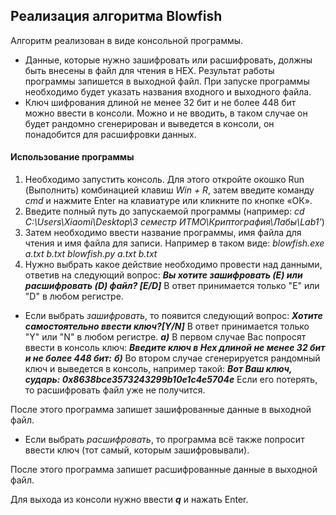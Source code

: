 ## Реализация алгоритма Blowfish
Алгоритм реализован в виде консольной программы.
- Данные, которые нужно зашифровать или расшифровать, должны быть внесены в файл для чтения в HEX. Результат работы программы запишется в выходной файл. При запуске программы необходимо будет указать названия входного и выходного файла.
- Ключ шифрования длиной не менее 32 бит и не более 448 бит можно ввести в консоли. Можно и не вводить, в таком случае он будет рандомно сгенерирован и выведется в консоли, он понадобится для расшифровки данных.



#### Использование программы

1. Необходимо запустить консоль. Для этого откройте окошко Run (Выполнить) комбинацией клавиш  *Win + R*,  затем введите команду *cmd* и нажмите Enter на клавиатуре или кликните по кнопке «ОК».
2. Введите полный путь до запускаемой программы (например: 
*cd C:\Users\Xiaomi\Desktop\3 семестр ИТМО\Криптография\Лабы\Lab1'*)
3. Затем необходимо ввести название программы, имя файла для чтения и имя файла для записи. Например в таком виде:
    *blowfish.exe a.txt b.txt
    blowfish.py a.txt b.txt*
4. Нужно выбрать какое действие необходимо провести над данными, ответив на следующий вопрос:
 ***Вы хотите зашифровать (E) или расшифровать (D) файл? [E/D]***
 В ответ принимается только "Е" или "D" в любом регистре.
 - Если выбрать *зашифровать*, то появится следующий вопрос:
 ***Хотите самостоятельно ввести ключ?[Y/N]***
 В ответ принимается только "Y" или "N" в любом регистре.
***а)*** В первом случае Вас попросят ввести в консоль ключ: 
 ***Введите ключ в Hex длиной не менее 32 бит и не более 448 бит:***
 ***б)*** Во втором случае сгенерируется рандомный ключ и выведется в консоль, например такой:
***Вот Ваш ключ, сударь: 0x8638bce3573243299b10e1c4e5704e***
Если его потерять, то расшифровать файл уже не получится.

После этого программа запишет зашифрованные данные в выходной файл. 

 - Если выбрать *расшифровать*, то программа всё также попросит ввести ключ (тот самый, которым зашифровывали).

 После этого программа запишет расшифрованные данные в выходной файл. 

 Для выхода из консоли нужно ввести ***q*** и нажать Enter.